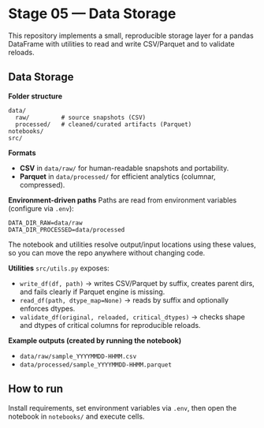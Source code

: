 # Stage 05 — Data Storage

This repository implements a small, reproducible storage layer for a pandas DataFrame with utilities to read and write CSV/Parquet and to validate reloads.

## Data Storage

**Folder structure**
```
data/
  raw/         # source snapshots (CSV)
  processed/   # cleaned/curated artifacts (Parquet)
notebooks/
src/
```

**Formats**
- **CSV** in `data/raw/` for human-readable snapshots and portability.
- **Parquet** in `data/processed/` for efficient analytics (columnar, compressed).

**Environment-driven paths**
Paths are read from environment variables (configure via `.env`):
```
DATA_DIR_RAW=data/raw
DATA_DIR_PROCESSED=data/processed
```
The notebook and utilities resolve output/input locations using these values, so you can move the repo anywhere without changing code.

**Utilities**
`src/utils.py` exposes:
- `write_df(df, path)` → writes CSV/Parquet by suffix, creates parent dirs, and fails clearly if Parquet engine is missing.
- `read_df(path, dtype_map=None)` → reads by suffix and optionally enforces dtypes.
- `validate_df(original, reloaded, critical_dtypes)` → checks shape and dtypes of critical columns for reproducible reloads.

**Example outputs (created by running the notebook)**
- `data/raw/sample_YYYYMMDD-HHMM.csv`
- `data/processed/sample_YYYYMMDD-HHMM.parquet`

## How to run

Install requirements, set environment variables via `.env`, then open the notebook in `notebooks/` and execute cells.
